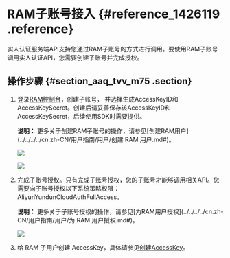 # RAM子账号接入 {#reference_1426119 .reference}

实人认证服务端API支持您通过RAM子账号的方式进行调用。要使用RAM子账号调用实人认证API，您需要创建子账号并完成授权。

## 操作步骤 {#section_aaq_tvv_m75 .section}

1.  登录[RAM控制台](https://ram.console.aliyun.com/#/user/list)，创建子账号， 并选择生成AccessKeyID和AccessKeySecret。创建后请妥善保存该AccessKeyID和AccessKeySecret，后续使用SDK时需要提供。

    **说明：** 更多关于创建RAM子账号的操作，请参见[创建RAM用户](../../../../cn.zh-CN/用户指南/用户/创建 RAM 用户.md#)。

    ![](http://static-aliyun-doc.oss-cn-hangzhou.aliyuncs.com/assets/img/1135168/156569003853723_zh-CN.png)

    ![](http://static-aliyun-doc.oss-cn-hangzhou.aliyuncs.com/assets/img/1135168/156569003853724_zh-CN.png)

2.  完成子账号授权。只有完成子账号授权，您的子账号才能够调用相关API。您需要向子账号授权以下系统策略权限：AliyunYundunCloudAuthFullAccess。

    **说明：** 更多关于子账号授权的操作，请参见[为RAM用户授权](../../../../cn.zh-CN/用户指南/用户/为 RAM 用户授权.md#)。

    ![](http://static-aliyun-doc.oss-cn-hangzhou.aliyuncs.com/assets/img/1135168/156569003953725_zh-CN.png)

3.  给 RAM 子用户创建 AccessKey，具体请参见[创建AccessKey](../../../../cn.zh-CN/通用参考/创建AccessKey.md#)。

